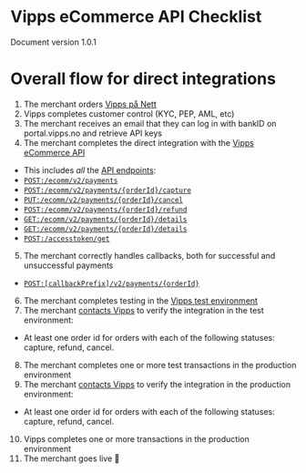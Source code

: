 # Vipps eCommerce API Checklist

Document version 1.0.1

# Overall flow for direct integrations

1. The merchant orders [Vipps på Nett](https://www.vipps.no/produkter-og-tjenester/bedrift/ta-betalt-paa-nett/ta-betalt-paa-nett/)
2. Vipps completes customer control (KYC, PEP, AML, etc)
3. The merchant receives an email that they can log in with bankID on portal.vipps.no and retrieve API keys
4. The merchant completes the direct integration with the [Vipps eCommerce API](https://github.com/vippsas/vipps-ecom-api)
  - This includes _all_ the [API endpoints](https://github.com/vippsas/vipps-ecom-api/blob/master/vipps-ecom-api.md#api-endpoints):
  - [`POST:/ecomm/v2/payments`](https://vippsas.github.io/vipps-ecom-api/#/Vipps_eCom_API/initiatePaymentV3UsingPOST)
  - [`POST:/ecomm/v2/payments/{orderId}/capture`](https://vippsas.github.io/vipps-ecom-api/#/Vipps_eCom_API/capturePaymentUsingPOST)
  - [`PUT:/ecomm/v2/payments/{orderId}/cancel`](https://vippsas.github.io/vipps-ecom-api/#/Vipps_eCom_API/cancelPaymentRequestUsingPUT)
  - [`POST:/ecomm/v2/payments/{orderId}/refund`](https://vippsas.github.io/vipps-ecom-api/#/Vipps_eCom_API/refundPaymentUsingPOST)
  - [`GET:/ecomm/v2/payments/{orderId}/details`](https://vippsas.github.io/vipps-ecom-api/#/Vipps_eCom_API/getPaymentDetailsUsingGET)
  - [`GET:/ecomm/v2/payments/{orderId}/details`](https://vippsas.github.io/vipps-ecom-api/#/Vipps_eCom_API/getPaymentDetailsUsingGET)
  - [`POST:/accesstoken/get`](https://vippsas.github.io/vipps-ecom-api/#/Authorization_Service/fetchAuthorizationTokenUsingPost)
5. The merchant correctly handles callbacks, both for successful and unsuccessful payments
  - [`POST:[callbackPrefix]/v2/payments/{orderId}`](https://vippsas.github.io/vipps-ecom-api/#/Endpoints_required_by_Vipps_from_the_merchant/transactionUpdateCallbackForRegularPaymentUsingPOST)
6. The merchant completes testing in the [Vipps test environment](https://github.com/vippsas/vipps-developers#the-vipps-test-environment-mt)
7. The merchant [contacts Vipps](https://github.com/vippsas/vipps-developers/blob/master/contact.md) to verify the integration in the test environment:
  - At least one order id for orders with each of the following statuses: capture, refund, cancel.
8. The merchant completes one or more test transactions in the production environment
9. The merchant [contacts Vipps](https://github.com/vippsas/vipps-developers/blob/master/contact.md) to verify the integration in the production environment:
  - At least one order id for orders with each of the following statuses: capture, refund, cancel.
10. Vipps completes one or more transactions in the production environment
11. The merchant goes live 🎉
